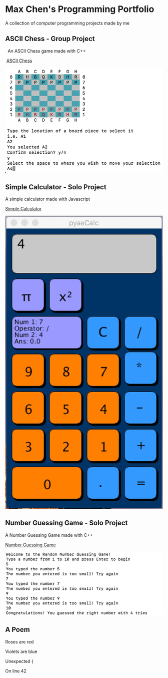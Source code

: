 # Max Chen's Programming Portfolio

A collection of computer programming projects made by me

## ASCII Chess - Group Project
  An ASCII Chess game made with C++
   
  [ASCII Chess](https://github.com/Arcane-Panda/Chess)
  
   <img src="Chess.jpg">
  
## Simple Calculator - Solo Project
  A simple calculator made with Javascript
  
  [Simple Calculator](https://github.com/MaxChen11/Calculator)

   <img src="pyaeCalc.jpg">
   
## Number Guessing Game - Solo Project
   A Number Guessing Game made with C++
   
   [Number Guessing Game](https://github.com/MaxChen11/NumberGuessingGame)
   
   <img src="NumberGuessingGame.jpg">

## A Poem

  Roses are red
  
  Violets are blue
  
  Unexpected {
  
  On line 42
